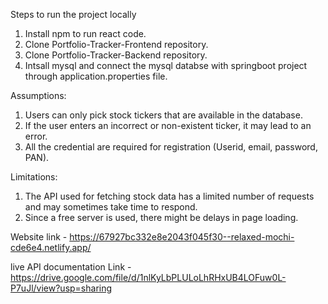 
Steps to run the project locally

1. Install npm to run react code.
2. Clone Portfolio-Tracker-Frontend repository.
3. Clone Portfolio-Tracker-Backend repository.
4. Intsall mysql and connect the mysql databse with springboot project through application.properties file.

Assumptions:

1. Users can only pick stock tickers that are available in the database.
2. If the user enters an incorrect or non-existent ticker, it may lead to an error.
3. All the credential are required for registration (Userid, email, password, PAN).

Limitations:

1. The API used for fetching stock data has a limited number of requests and may sometimes take time to respond.
2. Since a free server is used, there might be delays in page loading.

Website link - https://67927bc332e8e2043f045f30--relaxed-mochi-cde6e4.netlify.app/

live API documentation Link - https://drive.google.com/file/d/1nlKyLbPLULoLhRHxUB4LOFuw0L-P7uJl/view?usp=sharing







